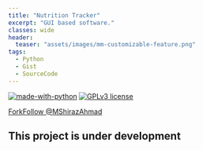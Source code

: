 ```yaml
---
title: "Nutrition Tracker"
excerpt: "GUI based software."
classes: wide
header:
  teaser: "assets/images/mm-customizable-feature.png"
tags:
  - Python
  - Gist
  - SourceCode
---
```

[![made-with-python](https://img.shields.io/badge/Made%20with-Python-1f425f.svg)](https://www.python.org/)
[![GPLv3 license](https://img.shields.io/badge/License-GPLv3-blue.svg)](http://perso.crans.org/besson/LICENSE.html)

<!-- Place this tag where you want the button to render. -->
<a class="github-button" href="https://github.com/MShirazAhmad/NutritionTracker/fork" aria-label="Fork MShirazAhmad/NutritionTracker on GitHub">Fork</a><a class="github-button" href="https://github.com/MShirazAhmad" aria-label="Follow @MShirazAhmad on GitHub">Follow @MShirazAhmad</a>

## This project is under development

<script src="https://gist.github.com/MShirazAhmad/776709ef814181c9ac3d7413a17ede4b.js"></script>
